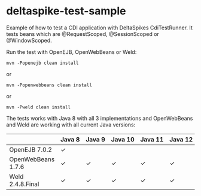 # deltaspike-test-sample
Example of how to test a CDI application with DeltaSpikes CdiTestRunner.
It tests beans which are 
@RequestScoped, 
@SessionScoped or
@WindowScoped. 


Run the test with OpenEJB, OpenWebBeans or Weld:


```
mvn -Popenejb clean install
```
or
```
mvn -Popenwebbeans clean install
```
or
```
mvn -Pweld clean install
```

The tests works with Java 8 with all 3 implementations and OpenWebBeans and Weld
are working with all current Java versions:

|                    | Java 8 | Java 9 | Java 10 | Java 11 | Java 12 | Java 13 |
|--------------------|--------|--------|---------|---------|---------|---------|
| OpenEJB 7.0.2      |    ✓   |        |         |         |         |         |
| OpenWebBeans 1.7.6 |    ✓   |    ✓   |    ✓    |    ✓    |    ✓    |    ✓    |
| Weld 2.4.8.Final   |    ✓   |    ✓   |    ✓    |    ✓    |    ✓    |    ✓    |
